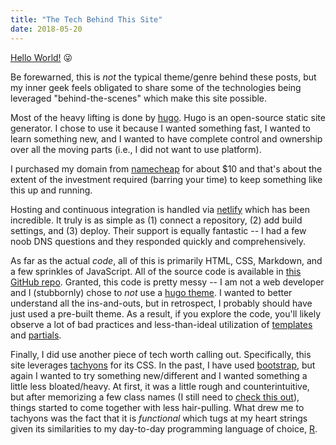 ```yaml
---
title: "The Tech Behind This Site"
date: 2018-05-20
---
```


[Hello World!](https://en.wikipedia.org/wiki/%22Hello,_World!%22_program) 😜

Be forewarned, this is *not* the typical theme/genre behind these posts, but my
inner geek feels obligated to share some of the technologies
being leveraged "behind-the-scenes" which make this site possible.

Most of the heavy lifting is done by [hugo](https://gohugo.io/). Hugo is an
open-source static site generator. I chose to use it because I wanted something
fast, I wanted to learn something new, and I wanted to have complete control
and ownership over all the moving parts (i.e., I did not want to use platform).

I purchased my domain from [namecheap](https://www.namecheap.com/) for about $10
and that's about the extent of the investment required (barring your time) to
keep something like this up and running.

Hosting and continuous integration is handled via [netlify](https://www.netlify.com/)
which has been incredible. It truly is as simple as (1) connect a repository,
(2) add build settings, and (3) deploy. Their support is equally fantastic -- I
had a few noob DNS questions and they responded quickly and comprehensively.

As far as the actual *code*, all of this is primarily HTML, CSS, Markdown, and a
few sprinkles of JavaScript. All of the source code is available in [this GitHub repo](https://github.com/JasonAizkalns/jivarsound.com).
Granted, this code is pretty messy -- I am not a web developer and I (stubbornly)
chose to *not* use a [hugo theme](https://themes.gohugo.io/). I wanted to better
understand all the ins-and-outs, but in retrospect, I probably should have just used a
pre-built theme. As a result, if you explore the code, you'll likely observe a lot
of bad practices and less-than-ideal utilization of [templates](https://gohugo.io/templates/)
and [partials](https://gohugo.io/templates/partials/).

Finally, I did use another piece of tech worth calling out. Specifically, this
site leverages [tachyons](https://tachyons.io/) for its CSS. In the past, I have
used [bootstrap](https://getbootstrap.com/), but again I wanted to try something
new/different and I wanted something a little less bloated/heavy. At first, it was
a little rough and counterintuitive, but after memorizing a few class names (I still need to [check this out](https://tachyons.pro/)),
things started to come together with less hair-pulling. What drew me to tachyons was the fact that
it is *functional* which tugs at my heart strings given its similarities to my
day-to-day programming language of choice, [R](https://www.r-project.org/).

